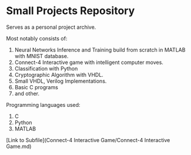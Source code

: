 # Small Projects Repository

Serves as a personal project archive.

Most notably consists of:

1. Neural Networks Inference and Training build from scratch in MATLAB with MNIST database.
2. Connect-4 Interactive game with intelligent computer moves.
3. Classification with Python
4. Cryptographic Algorithm with VHDL.
5. Small VHDL, Verilog Implementations.
6. Basic C programs
7. and other.

Programming languages used:

1. C
2. Python
3. MATLAB

[Link to Subfile](Connect-4 Interactive Game/Connect-4 Interactive Game.md)
